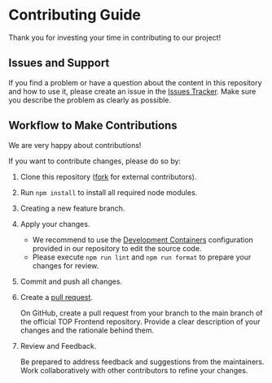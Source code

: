 # Contributing Guide

Thank you for investing your time in contributing to our project!

## Issues and Support

If you find a problem or have a question about the content in this repository and how to use it,
please create an issue in the [Issues Tracker](https://github.com/Onto-Med/top-frontend/issues).
Make sure you describe the problem as clearly as possible.

## Workflow to Make Contributions

We are very happy about contributions!

If you want to contribute changes, please do so by:

1. Clone this repository ([fork](https://github.com/Onto-Med/top-frontend/fork) for external contributors).
2. Run `npm install` to install all required node modules.
3. Creating a new feature branch.
4. Apply your changes.

   - We recommend to use the [Development Containers](https://containers.dev/) configuration provided in our repository to edit the source code.
   - Please execute `npm run lint` and `npm run format` to prepare your changes for review.

5. Commit and push all changes.
6. Create a [pull request](https://github.com/Onto-Med/top-frontend/pulls).

   On GitHub, create a pull request from your branch to the main branch of the official TOP Frontend repository.
   Provide a clear description of your changes and the rationale behind them.

7. Review and Feedback.

   Be prepared to address feedback and suggestions from the maintainers.
   Work collaboratively with other contributors to refine your changes.

